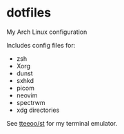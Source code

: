 # dotfiles
My Arch Linux configuration

Includes config files for:
* zsh
* Xorg
* dunst
* sxhkd
* picom
* neovim
* spectrwm
* xdg directories

See [tteeoo/st](https://github.com/tteeoo/st) for my terminal emulator.
